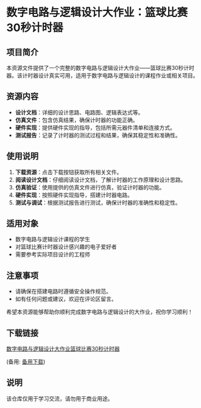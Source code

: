 # 数字电路与逻辑设计大作业：篮球比赛30秒计时器

## 项目简介

本资源文件提供了一个完整的数字电路与逻辑设计大作业——篮球比赛30秒计时器。该计时器设计真实可用，适用于数字电路与逻辑设计的课程作业或相关项目。

## 资源内容

- **设计文档**：详细的设计思路、电路图、逻辑表达式等。
- **仿真文件**：包含仿真结果，确保计时器的功能正确。
- **硬件实现**：提供硬件实现的指导，包括所需元器件清单和连接方式。
- **测试报告**：记录了计时器的测试过程和结果，确保其稳定性和准确性。

## 使用说明

1. **下载资源**：点击下载按钮获取所有相关文件。
2. **阅读设计文档**：仔细阅读设计文档，了解计时器的工作原理和设计思路。
3. **仿真验证**：使用提供的仿真文件进行仿真，验证计时器的功能。
4. **硬件实现**：按照硬件实现指导，搭建计时器电路。
5. **测试与调试**：根据测试报告进行测试，确保计时器的准确性和稳定性。

## 适用对象

- 数字电路与逻辑设计课程的学生
- 对篮球比赛计时器设计感兴趣的电子爱好者
- 需要参考实际项目设计的工程师

## 注意事项

- 请确保在搭建电路时遵循安全操作规范。
- 如有任何问题或建议，欢迎在评论区留言。

希望本资源能够帮助你顺利完成数字电路与逻辑设计的大作业，祝你学习顺利！

## 下载链接
[数字电路与逻辑设计大作业篮球比赛30秒计时器](https://pan.quark.cn/s/a5c609f21b71) 

(备用: [备用下载](https://pan.baidu.com/s/15s2PpRzOVcFI6nQ5TOpikA?pwd=1234))

## 说明

该仓库仅用于学习交流，请勿用于商业用途。
